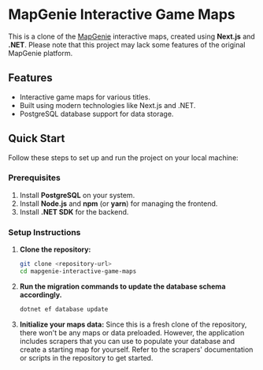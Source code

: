 # MapGenie Interactive Game Maps

This is a clone of the [MapGenie](https://mapgenie.io) interactive maps, created using **Next.js** and **.NET**. Please note that this project may lack some features of the original MapGenie platform.

## Features

- Interactive game maps for various titles.
- Built using modern technologies like Next.js and .NET.
- PostgreSQL database support for data storage.

## Quick Start

Follow these steps to set up and run the project on your local machine:

### Prerequisites

1. Install **PostgreSQL** on your system.
2. Install **Node.js** and **npm** (or **yarn**) for managing the frontend.
3. Install **.NET SDK** for the backend.

### Setup Instructions

1. **Clone the repository:**
   ```bash
   git clone <repository-url>
   cd mapgenie-interactive-game-maps
   ```

2. **Run the migration commands to update the database schema accordingly.**

    ```bash
    dotnet ef database update
    ```
3. **Initialize your maps data:** Since this is a fresh clone of the repository, there won't be any maps or data preloaded. However, the application includes scrapers that you can use to populate your database and create a starting map for yourself. Refer to the scrapers' documentation or scripts in the repository to get started.
